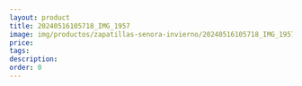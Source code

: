 ```yaml
---
layout: product
title: 20240516105718_IMG_1957
image: img/productos/zapatillas-senora-invierno/20240516105718_IMG_1957.webp
price: 
tags: 
description: 
order: 0
---
```

